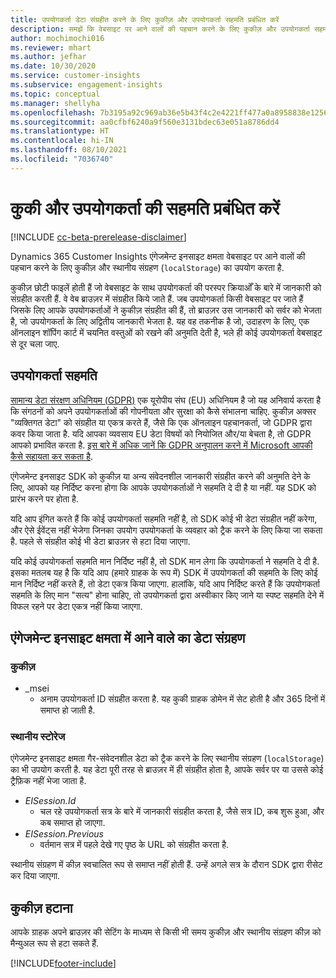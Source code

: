 ```yaml
---
title: उपयोगकर्ता डेटा संग्रहीत करने के लिए कुकीज़ और उपयोगकर्ता सहमति प्रबंधित करें
description: समझें कि वेबसाइट पर आने वालों की पहचान करने के लिए कुकीज़ और उपयोगकर्ता सहमति का उपयोग कैसे किया जाता है.
author: mochimochi016
ms.reviewer: mhart
ms.author: jefhar
ms.date: 10/30/2020
ms.service: customer-insights
ms.subservice: engagement-insights
ms.topic: conceptual
ms.manager: shellyha
ms.openlocfilehash: 7b3195a92c969ab36e5b43f4c2e4221ff477a0a8958838e1256528f58fe13dce
ms.sourcegitcommit: aa0cfbf6240a9f560e3131bdec63e051a8786dd4
ms.translationtype: HT
ms.contentlocale: hi-IN
ms.lasthandoff: 08/10/2021
ms.locfileid: "7036740"
---
```

# <a name="manage-cookies-and-user-consent"></a>कुकी और उपयोगकर्ता की सहमति प्रबंधित करें

[!INCLUDE [cc-beta-prerelease-disclaimer](includes/cc-beta-prerelease-disclaimer.md)]

Dynamics 365 Customer Insights एंगेजमेन्ट इनसाइट क्षमता वेबसाइट पर आने वालों की पहचान करने के लिए कुकीज़ और स्थानीय संग्रहण (`localStorage`) का उपयोग करता है.

कुकीज़ छोटी फाइलें होती हैं जो वेबसाइट के साथ उपयोगकर्ता की परस्पर क्रियाओँ के बारे में जानकारी को संग्रहीत करती हैं. वे वेब ब्राउज़र में संग्रहीत किये जाते हैं. जब उपयोगकर्ता किसी वेबसाइट पर जाते हैं जिसके लिए आपके उपयोगकर्ताओं ने कुकीज़ संग्रहीत की हैं, तो ब्राउज़र उस जानकारी को सर्वर को भेजता है, जो उपयोगकर्ता के लिए अद्वितीय जानकारी भेजता है. यह वह तकनीक है जो, उदाहरण के लिए, एक ऑनलाइन शॉपिंग कार्ट में चयनित वस्तुओं को रखने की अनुमति देती है, भले ही कोई उपयोगकर्ता वेबसाइट से दूर चला जाए.

## <a name="user-consent"></a>उपयोगकर्ता सहमति

[सामान्य डेटा संरक्षण अधिनियम (GDPR)](/dynamics365/get-started/gdpr/) एक यूरोपीय संघ (EU) अधिनियम है जो यह अनिवार्य करता है कि संगठनों को अपने उपयोगकर्ताओं की गोपनीयता और सुरक्षा को कैसे संभालना चाहिए. कुकीज़ अक्सर "व्यक्तिगत डेटा" को संग्रहीत या एकत्र करते हैं, जैसे कि एक ऑनलाइन पहचानकर्ता, जो GDPR द्वारा कवर किया जाता है. यदि आपका व्यवसाय EU डेटा विषयों को नियोजित और/या बेचता है, तो GDPR आपको प्रभावित करता है. [इस बारे में अधिक जानें कि GDPR अनुपालन करने में Microsoft आपकी कैसे सहायता कर सकता है](https://www.microsoft.com/trust-center/privacy/gdpr-faqs).

एंगेजमेन्ट इनसाइट SDK को कुकीज़ या अन्य संवेदनशील जानकारी संग्रहीत करने की अनुमति देने के लिए, आपको यह निर्दिष्ट करना होगा कि आपके उपयोगकर्ताओं ने सहमति दे दी है या नहीं. यह SDK को प्रारंभ करने पर होता है.

यदि आप इंगित करते हैं कि कोई उपयोगकर्ता सहमति नहीं है, तो SDK कोई भी डेटा संग्रहीत नहीं करेगा, और ऐसे ईवेंट्स नहीं भेजेगा जिनका उपयोग उपयोगकर्ता के व्यवहार को ट्रैक करने के लिए किया जा सकता है. पहले से संग्रहीत कोई भी डेटा ब्राउज़र से हटा दिया जाएगा.

यदि कोई उपयोगकर्ता सहमति मान निर्दिष्ट नहीं है, तो SDK मान लेगा कि उपयोगकर्ता ने सहमति दे दी है. इसका मतलब यह है कि यदि आप (हमारे ग्राहक के रूप में) SDK में उपयोगकर्ता की सहमति के लिए कोई मान निर्दिष्ट नहीं करते हैं, तो डेटा एकत्र किया जाएगा. हालांकि, यदि आप निर्दिष्ट करते हैं कि उपयोगकर्ता सहमति के लिए मान "सत्य" होना चाहिए, तो उपयोगकर्ता द्वारा अस्वीकार किए जाने या स्पष्ट सहमति देने में विफल रहने पर डेटा एकत्र नहीं किया जाएगा.

## <a name="visitor-data-storage-in-engagement-insights-capability"></a>एंगेजमेन्ट इनसाइट क्षमता में आने वाले का डेटा संग्रहण

### <a name="cookies"></a>कुकीज़

- _msei
    - अनाम उपयोगकर्ता ID संग्रहीत करता है. यह कुकी ग्राहक डोमेन में सेट होती है और 365 दिनों में समाप्त हो जाती है.

### <a name="local-storage"></a>स्थानीय स्टोरेज

एंगेजमेन्ट इनसाइट क्षमता गैर-संवेदनशील डेटा को ट्रैक करने के लिए स्थानीय संग्रहण (`localStorage`) का भी उपयोग करती है. यह डेटा पूरी तरह से ब्राउज़र में ही संग्रहीत होता है, आपके सर्वर पर या उससे कोई ट्रैफ़िक नहीं भेजा जाता है.

- *EISession.Id* 
    - चल रहे उपयोगकर्ता सत्र के बारे में जानकारी संग्रहीत करता है, जैसे सत्र ID, कब शुरू हुआ, और कब समाप्त हो जाएगा.
- *EISession.Previous*
    - वर्तमान सत्र में पहले देखे गए पृष्ठ के URL को संग्रहीत करता है.
    
स्थानीय संग्रहण में कीज़ स्वचालित रूप से समाप्त नहीं होती हैं. उन्हें अगले सत्र के दौरान SDK द्वारा रीसेट कर दिया जाएगा.

## <a name="deleting-cookies"></a>कुकीज़ हटाना

आपके ग्राहक अपने ब्राउज़र की सेटिंग के माध्यम से किसी भी समय कुकीज़ और स्थानीय संग्रहण कीज़ को मैन्युअल रूप से हटा सकते हैं.


[!INCLUDE[footer-include](../includes/footer-banner.md)]